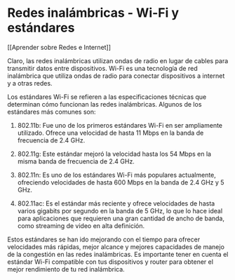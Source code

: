 # Redes inalámbricas - Wi-Fi y estándares

[[Aprender sobre Redes e Internet]]

Claro, las redes inalámbricas utilizan ondas de radio en lugar de cables para transmitir datos entre dispositivos. Wi-Fi es una tecnología de red inalámbrica que utiliza ondas de radio para conectar dispositivos a internet y a otras redes. 

Los estándares Wi-Fi se refieren a las especificaciones técnicas que determinan cómo funcionan las redes inalámbricas. Algunos de los estándares más comunes son:

1. 802.11b: Fue uno de los primeros estándares Wi-Fi en ser ampliamente utilizado. Ofrece una velocidad de hasta 11 Mbps en la banda de frecuencia de 2.4 GHz.

2. 802.11g: Este estándar mejoró la velocidad hasta los 54 Mbps en la misma banda de frecuencia de 2.4 GHz.

3. 802.11n: Es uno de los estándares Wi-Fi más populares actualmente, ofreciendo velocidades de hasta 600 Mbps en la banda de 2.4 GHz y 5 GHz.

4. 802.11ac: Es el estándar más reciente y ofrece velocidades de hasta varios gigabits por segundo en la banda de 5 GHz, lo que lo hace ideal para aplicaciones que requieren una gran cantidad de ancho de banda, como streaming de video en alta definición.

Estos estándares se han ido mejorando con el tiempo para ofrecer velocidades más rápidas, mejor alcance y mejores capacidades de manejo de la congestión en las redes inalámbricas. Es importante tener en cuenta el estándar Wi-Fi compatible con tus dispositivos y router para obtener el mejor rendimiento de tu red inalámbrica.
